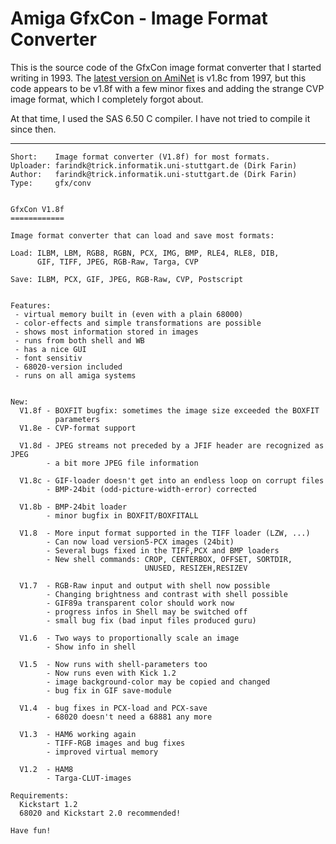 # Amiga GfxCon - Image Format Converter

This is the source code of the GfxCon image format converter that I started writing in 1993.
The [latest version on AmiNet](https://aminet.net/package/gfx/conv/gfxcon) is v1.8c from 1997, but this code appears to be v1.8f with
a few minor fixes and adding the strange CVP image format, which I completely forgot about.

At that time, I used the SAS 6.50 C compiler. I have not tried to compile it since then.

---

````
Short:    Image format converter (V1.8f) for most formats.
Uploader: farindk@trick.informatik.uni-stuttgart.de (Dirk Farin)
Author:   farindk@trick.informatik.uni-stuttgart.de (Dirk Farin)
Type:     gfx/conv


GfxCon V1.8f
============

Image format converter that can load and save most formats:

Load: ILBM, LBM, RGB8, RGBN, PCX, IMG, BMP, RLE4, RLE8, DIB,
      GIF, TIFF, JPEG, RGB-Raw, Targa, CVP

Save: ILBM, PCX, GIF, JPEG, RGB-Raw, CVP, Postscript


Features:
 - virtual memory built in (even with a plain 68000)
 - color-effects and simple transformations are possible
 - shows most information stored in images
 - runs from both shell and WB
 - has a nice GUI
 - font sensitiv
 - 68020-version included
 - runs on all amiga systems


New:
  V1.8f - BOXFIT bugfix: sometimes the image size exceeded the BOXFIT
          parameters
  V1.8e - CVP-format support

  V1.8d - JPEG streams not preceded by a JFIF header are recognized as JPEG
        - a bit more JPEG file information

  V1.8c - GIF-loader doesn't get into an endless loop on corrupt files
        - BMP-24bit (odd-picture-width-error) corrected

  V1.8b - BMP-24bit loader
        - minor bugfix in BOXFIT/BOXFITALL

  V1.8  - More input format supported in the TIFF loader (LZW, ...)
        - Can now load version5-PCX images (24bit)
        - Several bugs fixed in the TIFF,PCX and BMP loaders
        - New shell commands: CROP, CENTERBOX, OFFSET, SORTDIR,
                              UNUSED, RESIZEH,RESIZEV

  V1.7  - RGB-Raw input and output with shell now possible
        - Changing brightness and contrast with shell possible
        - GIF89a transparent color should work now
        - progress infos in Shell may be switched off
        - small bug fix (bad input files produced guru)

  V1.6  - Two ways to proportionally scale an image
        - Show info in shell

  V1.5  - Now runs with shell-parameters too
        - Now runs even with Kick 1.2
        - image background-color may be copied and changed
        - bug fix in GIF save-module

  V1.4  - bug fixes in PCX-load and PCX-save
        - 68020 doesn't need a 68881 any more

  V1.3  - HAM6 working again
        - TIFF-RGB images and bug fixes
        - improved virtual memory

  V1.2  - HAM8
        - Targa-CLUT-images

Requirements:
  Kickstart 1.2
  68020 and Kickstart 2.0 recommended!

Have fun!
````
